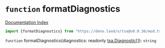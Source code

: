 # `function` formatDiagnostics

[Documentation Index](../README.md)

```ts
import {formatDiagnostics} from "https://deno.land/x/tsa@v0.0.36/mod.ts"
```

`function` formatDiagnostics(diagnostics: readonly [tsa.Diagnostic](../interface.Diagnostic/README.md)\[]): `string`

